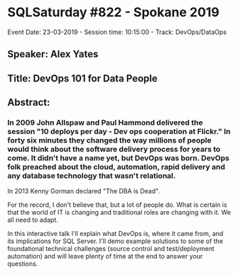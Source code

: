 # SQLSaturday #822 - Spokane 2019
Event Date: 23-03-2019 - Session time: 10:15:00 - Track: DevOps/DataOps
## Speaker: Alex Yates
## Title: DevOps 101 for Data People
## Abstract:
### In 2009 John Allspaw and Paul Hammond delivered the session "10 deploys per day - Dev  ops cooperation at Flickr." In forty six minutes they changed the way millions of people would think about the software delivery process for years to come. It didn't have a name yet, but DevOps was born. DevOps folk preached about the cloud, automation, rapid delivery and any database technology that wasn't relational.
 
In 2013 Kenny Gorman declared "The DBA is Dead".
 
For the record, I don't believe that, but a lot of people do. What is certain is that the world of IT is changing and traditional roles are changing with it. We all need to adapt.
 
In this interactive talk I'll explain what DevOps is, where it came from, and its implications for SQL Server. I'll demo example solutions to some of the foundational technical challenges (source control and test/deployment automation) and will leave plenty of time at the end to answer your questions.
